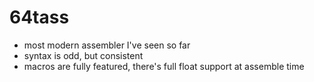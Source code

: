64tass
======

- most modern assembler I've seen so far
- syntax is odd, but consistent
- macros are fully featured, there's full float support at assemble time
